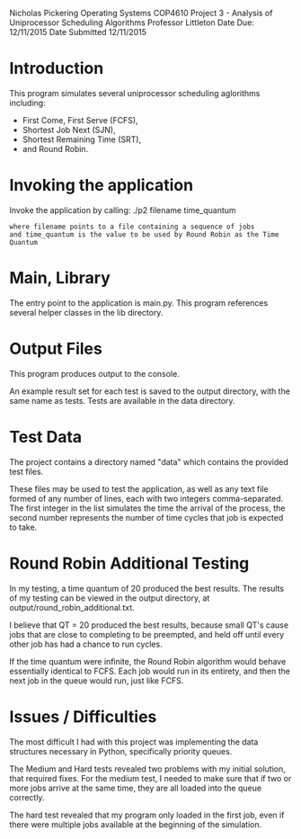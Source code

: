 Nicholas Pickering
Operating Systems COP4610
Project 3 - Analysis of Uniprocessor Scheduling Algorithms
Professor Littleton
Date Due: 12/11/2015
Date Submitted 12/11/2015

# Introduction
This program simulates several uniprocessor scheduling aglorithms including:
- First Come, First Serve (FCFS),
- Shortest Job Next (SJN),
- Shortest Remaining Time (SRT),
- and Round Robin.

# Invoking the application
Invoke the application by calling:
    ./p2 filename time_quantum

    where filename points to a file containing a sequence of jobs
    and time_quantum is the value to be used by Round Robin as the Time Quantum

# Main, Library
The entry point to the application is main.py. This program references several helper classes in the lib directory.

# Output Files
This program produces output to the console.

An example result set for each test is saved to the output directory, with the same name as tests.
Tests are available in the data directory.

# Test Data
The project contains a directory named "data" which contains the provided test files.

These files may be used to test the application, as well as any text file formed of any number of lines, each
with two integers comma-separated. The first integer in the list simulates the time the arrival of the process,
the second number represents the number of time cycles that job is expected to take.

# Round Robin Additional Testing
In my testing, a time quantum of 20 produced the best results. The results of my testing can be viewed in
the output directory, at output/round_robin_additional.txt.

I believe that QT = 20 produced the best results, because small QT's cause jobs that are close to completing to be
preempted, and held off until every other job has had a chance to run cycles.

If the time quantum were infinite, the Round Robin algorithm would behave essentially identical to FCFS. Each job
would run in its entirety, and then the next job in the queue would run, just like FCFS.

# Issues / Difficulties
The most difficult I had with this project was implementing the data structures necessary in Python,
specifically priority queues.

The Medium and Hard tests revealed two problems with my initial solution, that required fixes. For the medium test,
I needed to make sure that if two or more jobs arrive at the same time, they are all loaded into the queue correctly.

The hard test revealed that my program only loaded in the first job, even if there were multiple jobs available at the
beginning of the simulation.
